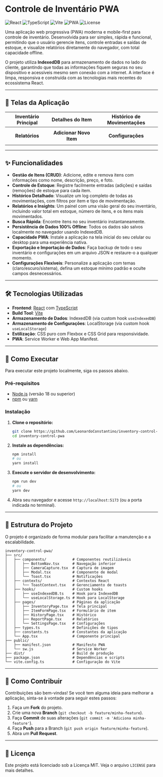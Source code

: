 # Controle de Inventário PWA

![React](https://img.shields.io/badge/React-18.2.0-61DAFB?logo=react)
![TypeScript](https://img.shields.io/badge/TypeScript-5.2.2-3178C6?logo=typescript)
![Vite](https://img.shields.io/badge/Vite-5.0.0-646CFF?logo=vite)
![PWA](https://img.shields.io/badge/PWA-Ready-5A0FC8?logo=pwa)
![License](https://img.shields.io/badge/License-MIT-green.svg)

Uma aplicação web progressiva (PWA) moderna e mobile-first para controle de inventário. Desenvolvida para ser simples, rápida e funcional, permitindo que o usuário gerencie itens, controle entradas e saídas de estoque, e visualize relatórios diretamente do navegador, com total capacidade offline.

O projeto utiliza **IndexedDB** para armazenamento de dados no lado do cliente, garantindo que todas as informações fiquem seguras no seu dispositivo e acessíveis mesmo sem conexão com a internet. A interface é limpa, responsiva e construída com as tecnologias mais recentes do ecossistema React.

---

## 📸 Telas da Aplicação

| Inventário Principal | Detalhes do Item | Histórico de Movimentações |
| :---: | :---: | :---: |
|  |  |  |
| **Relatórios** | **Adicionar Novo Item** | **Configurações** |
|  |  |  |

---

## ✨ Funcionalidades

*   **Gestão de Itens (CRUD)**: Adicione, edite e remova itens com informações como nome, descrição, preço, e foto.
*   **Controle de Estoque**: Registre facilmente entradas (adições) e saídas (remoções) de estoque para cada item.
*   **Histórico Detalhado**: Visualize um log completo de todas as movimentações, com filtros por item e tipo de movimentação.
*   **Relatórios e Insights**: Um painel com uma visão geral do seu inventário, incluindo valor total em estoque, número de itens, e os itens mais movimentados.
*   **Busca Rápida**: Encontre itens no seu inventário instantaneamente.
*   **Persistência de Dados 100% Offline**: Todos os dados são salvos localmente no navegador usando IndexedDB.
*   **Capacidade PWA**: Instale a aplicação na tela inicial do seu celular ou desktop para uma experiência nativa.
*   **Exportação e Importação de Dados**: Faça backup de todo o seu inventário e configurações em um arquivo JSON e restaure-o a qualquer momento.
*   **Configurações Flexíveis**: Personalize a aplicação com temas (claro/escuro/sistema), defina um estoque mínimo padrão e oculte campos desnecessários.

---

## 🛠️ Tecnologias Utilizadas

*   **Frontend**: [React](https://react.dev/) com [TypeScript](https://www.typescriptlang.org/)
*   **Build Tool**: [Vite](https://vitejs.dev/)
*   **Armazenamento de Dados**: IndexedDB (via custom hook `useIndexedDB`)
*   **Armazenamento de Configurações**: LocalStorage (via custom hook `useLocalStorage`)
*   **Estilização**: CSS puro com Flexbox e CSS Grid para responsividade.
*   **PWA**: Service Worker e Web App Manifest.

---

## 🚀 Como Executar

Para executar este projeto localmente, siga os passos abaixo.

### Pré-requisitos

*   [Node.js](https://nodejs.org/) (versão 18 ou superior)
*   [npm](https://www.npmjs.com/) ou [yarn](https://yarnpkg.com/)

### Instalação

1.  **Clone o repositório:**
    ```sh
    git clone https://github.com/LeonardoConstantino/inventory-control-pwa.git
    cd inventory-control-pwa
    ```

2.  **Instale as dependências:**
    ```sh
    npm install
    # ou
    yarn install
    ```

3.  **Execute o servidor de desenvolvimento:**
    ```sh
    npm run dev
    # ou
    yarn dev
    ```

4.  Abra seu navegador e acesse `http://localhost:5173` (ou a porta indicada no terminal).

---

## 📁 Estrutura do Projeto

O projeto é organizado de forma modular para facilitar a manutenção e a escalabilidade.

```
inventory-control-pwa/
├── src/
│   ├── components/            # Componentes reutilizáveis
│   │   ├── BottomNav.tsx      # Navegação inferior
│   │   ├── CameraCapture.tsx  # Captura de imagem
│   │   ├── Modal.tsx          # Componente de modal
│   │   └── Toast.tsx          # Notificações
│   ├── contexts/              # Contextos React
│   │   └── ToastContext.tsx   # Gerenciamento de toasts
│   ├── hooks/                 # Custom hooks
│   │   ├── useIndexedDB.ts    # Hook para IndexedDB
│   │   └── useLocalStorage.ts # Hook para LocalStorage
│   ├── pages/                 # Páginas da aplicação
│   │   ├── InventoryPage.tsx  # Tela principal
│   │   ├── ItemFormPage.tsx   # Formulário de item
│   │   ├── HistoryPage.tsx    # Histórico
│   │   ├── ReportPage.tsx     # Relatórios
│   │   └── SettingsPage.tsx   # Configurações
│   ├── types.ts               # Definições de tipos
│   ├── constants.ts           # Constantes da aplicação
│   └── App.tsx                # Componente principal
├── public/
│   ├── manifest.json          # Manifesto PWA
│   └── sw.js                  # Service Worker
├── dist/                      # Build de produção
├── package.json               # Dependências e scripts
└── vite.config.ts             # Configuração do Vite
```

---

## 🤝 Como Contribuir

Contribuições são bem-vindas! Se você tem alguma ideia para melhorar a aplicação, sinta-se à vontade para seguir estes passos:

1.  Faça um **Fork** do projeto.
2.  Crie uma nova **Branch** (`git checkout -b feature/minha-feature`).
3.  Faça **Commit** de suas alterações (`git commit -m 'Adiciona minha-feature'`).
4.  Faça **Push** para a Branch (`git push origin feature/minha-feature`).
5.  Abra um **Pull Request**.

---

## 📄 Licença

Este projeto está licenciado sob a Licença MIT. Veja o arquivo `LICENSE` para mais detalhes.